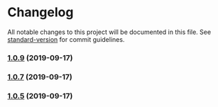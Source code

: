 # Changelog

All notable changes to this project will be documented in this file. See [standard-version](https://github.com/conventional-changelog/standard-version) for commit guidelines.

### [1.0.9](https://github.com/praghus/tmx-tiledmap/compare/v1.0.7...v1.0.9) (2019-09-17)



### [1.0.7](https://github.com/praghus/tmx-tiledmap/compare/v1.0.4...v1.0.7) (2019-09-17)



### [1.0.5](https://github.com/praghus/tmx-tiledmap/compare/v1.0.3...v1.0.5) (2019-09-17)
